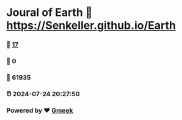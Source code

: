 # Joural of Earth :link: https://Senkeller.github.io/Earth 
### :page_facing_up: [17](https://Senkeller.github.io/Earth/tag.html) 
### :speech_balloon: 0 
### :hibiscus: 61935 
### :alarm_clock: 2024-07-24 20:27:50 
### Powered by :heart: [Gmeek](https://github.com/Meekdai/Gmeek)

